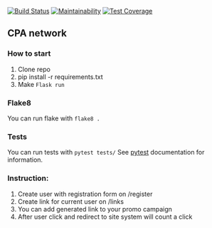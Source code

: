 [![Build Status](https://travis-ci.org/zveridze/affiliate.svg?branch=master)](https://travis-ci.org/zveridze/affiliate)
[![Maintainability](https://api.codeclimate.com/v1/badges/e5ab8a137929d09d98a5/maintainability)](https://codeclimate.com/github/zveridze/affiliate/maintainability)
[![Test Coverage](https://api.codeclimate.com/v1/badges/e5ab8a137929d09d98a5/test_coverage)](https://codeclimate.com/github/zveridze/affiliate/test_coverage)

## CPA network

### How to start
1. Clone repo
2. pip install -r requirements.txt
3. Make ```Flask run```

### Flake8
You can run flake with ```flake8 .```

### Tests
You can run tests with ```pytest tests/```
See [pytest](http://doc.pytest.org/en/latest/usage.html) documentation for information.

### Instruction:
1. Create user with registration form on /register
2. Create link for current user on /links
3. You can add generated link to your promo campaign
4. After user click and redirect to site system will count a click
